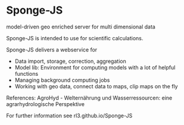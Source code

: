 Sponge-JS
=========

model-driven geo enriched server for multi dimensional data

Sponge-JS is intended to use for scientific calculations.

Sponge-JS delivers a webservice for
* Data import, storage, correction, aggregation
* Model lib: Environment for computing models with a lot of helpful functions
* Managing background computing jobs
* Working with geo data, connect data to maps, clip maps on the fly




References: AgroHyd - Welternährung und Wasserressourcen: eine agrarhydrologische Perspektive

For further information see rl3.github.io/Sponge-JS
